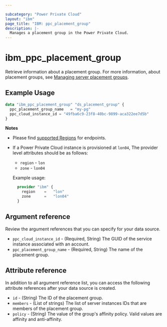 ```yaml
---

subcategory: "Power Private Cloud"
layout: "ibm"
page_title: "IBM: ppc_placement_group"
description: |-
  Manages a placement group in the Power Private Cloud.
---
```


# ibm_ppc_placement_group
Retrieve information about a placement group. For more information, about placement groups, see [Managing server placement groups](https://cloud.ibm.com/docs/power-iaas?topic=power-iaas-placement-groups).

## Example Usage

```terraform
data "ibm_ppc_placement_group" "ds_placement_group" {
  ppc_placement_group_name   = "my-pg"
  ppc_cloud_instance_id = "49fba6c9-23f8-40bc-9899-aca322ee7d5b"
}
```

**Notes**
* Please find [supported Regions](https://cloud.ibm.com/apidocs/power-cloud#endpoint) for endpoints.
* If a Power Private Cloud instance is provisioned at `lon04`, The provider level attributes should be as follows:
  * `region` - `lon`
  * `zone` - `lon04`
  
  Example usage:
  
  ```terraform
    provider "ibm" {
      region    =   "lon"
      zone      =   "lon04"
    }
  ```
  

## Argument reference
Review the argument references that you can specify for your data source. 

- `ppc_cloud_instance_id` - (Required, String) The GUID of the service instance associated with an account.
- `ppc_placement_group_name` - (Required, String) The name of the placement group.

## Attribute reference
In addition to all argument reference list, you can access the following attribute references after your data source is created. 

- `id` - (String) The ID of the placement group.
- `members` - (List of strings) The list of server instances IDs that are members of the placement group.
- `policy` - (String) The value of the group's affinity policy. Valid values are affinity and anti-affinity.
